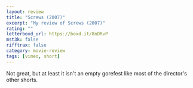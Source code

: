 ```yaml
---
layout: review
title: "Screws (2007)"
excerpt: "My review of Screws (2007)"
rating: ""
letterboxd_url: https://boxd.it/8nDRvP
mst3k: false
rifftrax: false
category: movie-review
tags: [vimeo, short]
---
```


Not great, but at least it isn't an empty gorefest like most of the director's other shorts.
